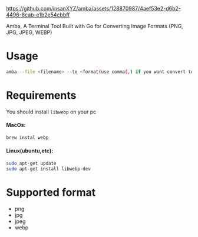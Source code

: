 https://github.com/insanXYZ/amba/assets/128870987/4aef53e2-d6b2-4496-8cab-e1b2e54cbbff


Amba, A Terminal Tool Built with Go for Converting Image Formats (PNG, JPG, JPEG, WEBP)

# Usage
```sh
amba --file <filename> --to <format(use comma(,) if you want convert to many format)>
```

# Requirements

You should install ``libwebp`` on your pc

#### MacOs:
```sh
brew instal webp
```

#### Linux(ubuntu,etc):
```sh
sudo apt-get update
sudo apt-get install libwebp-dev
```

# Supported format
- png
- jpg
- jpeg
- webp
